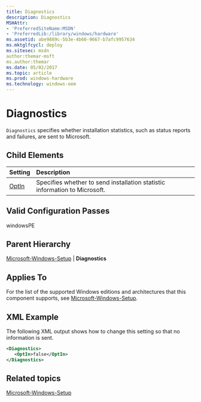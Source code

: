 ```yaml
---
title: Diagnostics
description: Diagnostics
MSHAttr:
- 'PreferredSiteName:MSDN'
- 'PreferredLib:/library/windows/hardware'
ms.assetid: abe9889c-5b3e-4b60-9667-b7afc9957634
ms.mktglfcycl: deploy
ms.sitesec: msdn
author:themar-msft
ms.author:themar
ms.date: 05/02/2017
ms.topic: article
ms.prod: windows-hardware
ms.technology: windows-oem
---
```

# Diagnostics

`Diagnostics` specifies whether installation statistics, such as status reports and failures, are sent to Microsoft.

## Child Elements

| Setting                 | Description                                                                           |
|:------------------------|:--------------------------------------------------------------------------------------|
| [OptIn](microsoft-windows-setup-diagnostics-optin.md) | Specifies whether to send installation statistic information to Microsoft. |

## Valid Configuration Passes

windowsPE

## Parent Hierarchy

[Microsoft-Windows-Setup](microsoft-windows-setup.md) | **Diagnostics**

## Applies To

For the list of the supported Windows editions and architectures that this component supports, see [Microsoft-Windows-Setup](microsoft-windows-setup.md).

## XML Example

The following XML output shows how to change this setting so that no information is sent.

```XML
<Diagnostics>
   <OptIn>false</OptIn>
</Diagnostics>
```

## Related topics

[Microsoft-Windows-Setup](microsoft-windows-setup.md)
